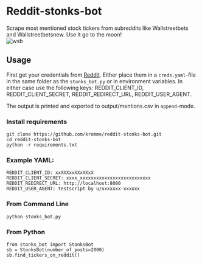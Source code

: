 # Reddit-stonks-bot
Scrape most mentioned stock tickers from subreddits like Wallstreetbets and Wallstreetbetsnew. Use it go to the moon!  
![wsb](https://upload.wikimedia.org/wikipedia/en/f/f0/WallStreetBets.png)  



## Usage
First get your credentials from [Reddit](https://praw.readthedocs.io/en/latest/getting_started/authentication.html). Either place them in a `creds.yaml`-file in the same folder as the `stonks_bot.py` or in environment variables. In either case use the following keys: REDDIT_CLIENT_ID, REDDIT_CLIENT_SECRET, REDDIT_REDIRECT_URL, REDDIT_USER_AGENT.  

The output is printed and exported to output/mentions.csv in `append`-mode.
### Install requirements

```
git clone https://github.com/kromme/reddit-stonks-bot.git
cd reddit-stonks-bot
python -r requirements.txt
```


### Example YAML:
```
REDDIT_CLIENT_ID: xxXXXxxXXxXXxX
REDDIT_CLIENT_SECRET: xxxx_xxxxxxxxxxxxxxxxxxxxxxxxxx
REDDIT_REDIRECT_URL: http://localhost:8080
REDDIT_USER_AGENT: testscript by u/xxxxxxx-xxxxxx
```

### From Command Line
```
python stonks_bot.py
```


### From Python
```
from stonks_bot import StonksBot
sb = StonksBot(number_of_posts=2000)
sb.find_tickers_on_reddit()
```
